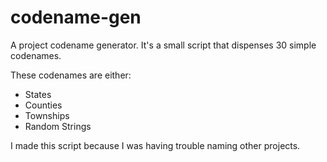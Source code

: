
# codename-gen
A project codename generator.
It's a small script that dispenses 30 simple codenames.

These codenames are either:
- States
- Counties
- Townships
- Random Strings

I made this script because I was having trouble naming other projects.


